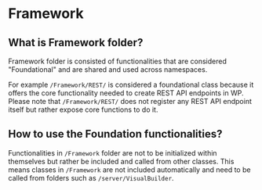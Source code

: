 # Framework

## What is Framework folder?
Framework folder is consisted of functionalities that are considered "Foundational" and are shared and used across namespaces.

For example `/Framework/REST/` is considered a foundational class because it offers the core functionality needed to create REST API endpoints in WP.  Please note that `/Framework/REST/` does not register any REST API endpoint itself but rather expose core functions to do it.

## How to use the Foundation functionalities?
Functionalities in `/Framework` folder are not to be initialized within themselves but rather be included and called from other classes. This means classes in `/Framework` are not included automatically and need to be called from folders such as `/server/VisualBuilder`.

